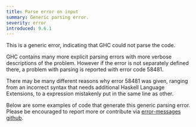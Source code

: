 ```yaml
---
title: Parse error on input
summary: Generic parsing error.
severity: error
introduced: 9.6.1
---
```


This is a generic error, indicating that GHC could not parse the code. 

GHC contains many more explicit parsing errors with more verbose descriptions of the problem. However if the error is not separately defined there, a problem with parsing is reported with error code 58481.

There may be many different reasons why error 58481 was given, ranging from an incorrect syntax that needs additional Haskell Language Extensions, to a expression mistakenly put in the same line as other.

Below are some examples of code that generate this generic parsing error. Please be encouraged to report more or contribute via [error-messages github](https://github.com/haskell/error-messages).